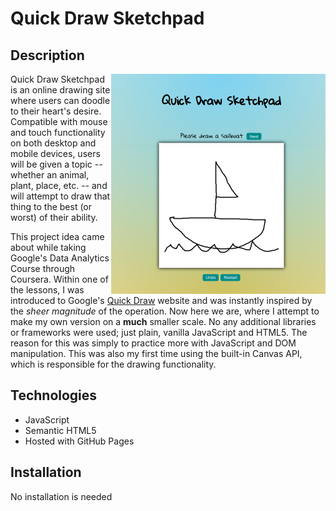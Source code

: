 # Quick Draw Sketchpad

## Description

<img align="right" width=343 height=352 src="/public/quick-draw-screenshot.png">
<p align="left">Quick Draw Sketchpad is an online drawing site where users can doodle to their heart's desire. Compatible with mouse and touch functionality on both desktop and mobile devices, users will be given a topic -- whether an animal, plant, place, etc. -- and will attempt to draw that thing to the best (or worst) of their ability.

This project idea came about while taking Google's Data Analytics Course through Coursera. Within one of the lessons, I was introduced to Google's <a href="https://quickdraw.withgoogle.com/data">Quick Draw</a> website and was instantly inspired by the _sheer magnitude_ of the operation. Now here we are, where I attempt to make my own version on a <b>much</b> smaller scale. No any additional libraries or frameworks were used; just plain, vanilla JavaScript and HTML5. The reason for this was simply to practice more with JavaScript and DOM manipulation. This was also my first time using the built-in Canvas API, which is responsible for the drawing functionality.</p>

## Technologies

- JavaScript
- Semantic HTML5
- Hosted with GitHub Pages

## Installation

No installation is needed
